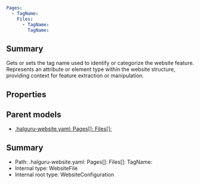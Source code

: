 <!--
title: TagName
version: 1.0.0+62a79eb7c455dc244ea9db083fc0bfdac5d67dd0
generated: true
date: 2025-03-29T15:15:58Z
node: This file is generated by the command-line program: `halguru manual --generate-docs`
-->


```yaml
Pages:
  - TagName:
    Files:
      - TagName:
        TagName:
```

## Summary

Gets or sets the tag name used to identify or categorize the website feature.
Represents an attribute or element type within the website structure, providing context for feature extraction or manipulation.

## Properties


## Parent models

* [.halguru-website.yaml: Pages[]: Files[]:]((website)-pages-list-files-list.md)
## Summary

* Path: .halguru-website.yaml: Pages[]: Files[]: TagName:
* Internal type: WebsiteFile
* Internal root type: WebsiteConfiguration

